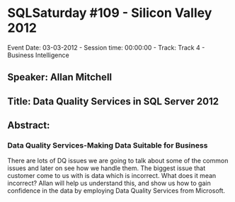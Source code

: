 # SQLSaturday #109 - Silicon Valley 2012
Event Date: 03-03-2012 - Session time: 00:00:00 - Track: Track 4 - Business Intelligence
## Speaker: Allan Mitchell
## Title: Data Quality Services in SQL Server 2012
## Abstract:
### Data Quality Services-Making Data Suitable for Business

There are lots of DQ issues we are going to talk about some of the common issues and later on see how we handle them. The biggest issue that customer come to us with is data which is incorrect. What does it mean incorrect?  Allan will help us understand this, and show us how to gain confidence in the data by employing Data Quality Services from Microsoft.

